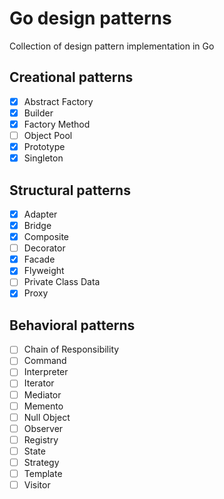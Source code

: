 # Go design patterns
Collection of design pattern implementation in Go

## Creational patterns
- [x] Abstract Factory 
- [x] Builder
- [x] Factory Method
- [ ] Object Pool
- [x] Prototype
- [x] Singleton

## Structural patterns
- [x] Adapter
- [x] Bridge
- [x] Composite
- [ ] Decorator
- [x] Facade
- [x] Flyweight
- [ ] Private Class Data
- [x] Proxy

## Behavioral patterns
- [ ] Chain of Responsibility
- [ ] Command
- [ ] Interpreter
- [ ] Iterator
- [ ] Mediator
- [ ] Memento
- [ ] Null Object
- [ ] Observer
- [ ] Registry
- [ ] State
- [ ] Strategy
- [ ] Template
- [ ] Visitor
